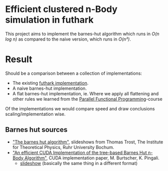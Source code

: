 # Efficient clustered n-Body simulation in futhark

This project aims to implement the barnes-hut algorithm which runs in
_O(n log n)_ as compared to the naive version, which runs in _O(n²)_.


# Result

Should be a comparison between a collection of implementations:

* The existing
  [futhark implementation](https://github.com/diku-dk/futhark-benchmarks/tree/master/accelerate/nbody).
* A naive barnes-hut implementation.
* A flat barnes-hut implementation, ie. Where we apply all flattening and other
  rules we learned from the
  [Parallel Functional Programming](https://kurser.ku.dk/course/ndak14009u/2019-2020)-course

Of the implementations we would compare speed and draw conclusions
scaling/implementation wise.


## Barnes hut sources

* ["The barnes hut algorithm"](https://www.tp1.ruhr-uni-bochum.de/~grauer/lectures/compI_IIWS1819/pdfs/lec10.pdf),
  slideshows from Thomas Trost, The Institute for Theoretical Physics, Ruhr
  University Bochum.
* ["An efficient CUDA Implementation of the tree-based Barnes Hut n-Body Algorithm"](https://iss.oden.utexas.edu/Publications/Papers/burtscher11.pdf),
  CUDA implementation paper, M. Burtscher, K. Pingali.
  + [slideshow](https://www.cs.utexas.edu/~pingali/CS395T/2009fa/lectures/Barnes-Hut.pdf)
    (basically the same thing in a different format)
